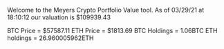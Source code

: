 Welcome to the Meyers Crypto Portfolio Value tool. 
As of 03/29/21 at 18:10:12 our valuation is $109939.43 

BTC Price = $57587.11
 ETH Price = $1813.69
BTC Holdings = 1.06BTC
 ETH holdings = 26.960005962ETH 

